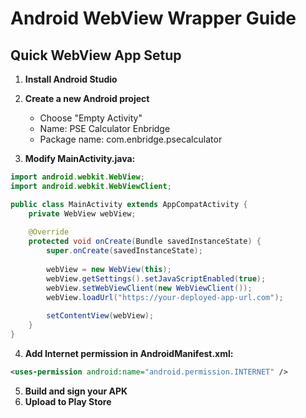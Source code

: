 # Android WebView Wrapper Guide

## Quick WebView App Setup

1. **Install Android Studio**
2. **Create a new Android project**
   - Choose "Empty Activity"
   - Name: PSE Calculator Enbridge
   - Package name: com.enbridge.psecalculator

3. **Modify MainActivity.java:**
```java
import android.webkit.WebView;
import android.webkit.WebViewClient;

public class MainActivity extends AppCompatActivity {
    private WebView webView;
    
    @Override
    protected void onCreate(Bundle savedInstanceState) {
        super.onCreate(savedInstanceState);
        
        webView = new WebView(this);
        webView.getSettings().setJavaScriptEnabled(true);
        webView.setWebViewClient(new WebViewClient());
        webView.loadUrl("https://your-deployed-app-url.com");
        
        setContentView(webView);
    }
}
```

4. **Add Internet permission in AndroidManifest.xml:**
```xml
<uses-permission android:name="android.permission.INTERNET" />
```

5. **Build and sign your APK**
6. **Upload to Play Store**
